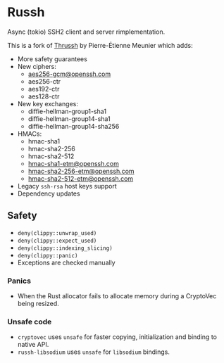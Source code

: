 # Russh

Async (tokio) SSH2 client and server rimplementation.

This is a fork of [Thrussh](//nest.pijul.com/pijul/thrussh) by Pierre-Étienne Meunier which adds:

* More safety guarantees
* New ciphers:
  * aes256-gcm@openssh.com
  * aes256-ctr
  * aes192-ctr
  * aes128-ctr
* New key exchanges:
  * diffie-hellman-group1-sha1
  * diffie-hellman-group14-sha1
  * diffie-hellman-group14-sha256
* HMACs:
  * hmac-sha1
  * hmac-sha2-256
  * hmac-sha2-512
  * hmac-sha1-etm@openssh.com
  * hmac-sha2-256-etm@openssh.com
  * hmac-sha2-512-etm@openssh.com
* Legacy `ssh-rsa` host keys support
* Dependency updates

## Safety

* `deny(clippy::unwrap_used)`
* `deny(clippy::expect_used)`
* `deny(clippy::indexing_slicing)`
* `deny(clippy::panic)`
* Exceptions are checked manually

### Panics

* When the Rust allocator fails to allocate memory during a CryptoVec being resized.

### Unsafe code

* `cryptovec` uses `unsafe` for faster copying, initialization and binding to native API.
* `russh-libsodium` uses `unsafe` for `libsodium` bindings.
